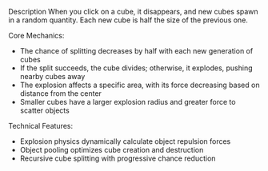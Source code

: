 Description
When you click on a cube, it disappears, and new cubes spawn in a random quantity. Each new cube is half the size of the previous one.

Core Mechanics:
- The chance of splitting decreases by half with each new generation of cubes
- If the split succeeds, the cube divides; otherwise, it explodes, pushing nearby cubes away
- The explosion affects a specific area, with its force decreasing based on distance from the center
- Smaller cubes have a larger explosion radius and greater force to scatter objects

Technical Features:
- Explosion physics dynamically calculate object repulsion forces
- Object pooling optimizes cube creation and destruction
- Recursive cube splitting with progressive chance reduction
